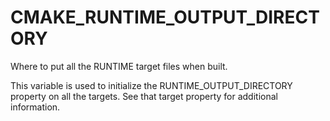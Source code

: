   

# CMAKE_RUNTIME_OUTPUT_DIRECTORY  
Where to put all the RUNTIME
target files when built.  

This variable is used to initialize the RUNTIME_OUTPUT_DIRECTORY
property on all the targets.  See that target property for additional
information.  

